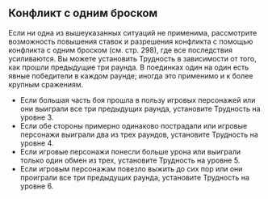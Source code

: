 ## Конфликт с одним броском



Если ни одна из вышеуказанных ситуаций не применима, рассмотрите возможность повышения ставок и разрешения конфликта с помощью конфликта с одним броском (см. стр. 298), где все последствия усиливаются. Вы можете установить Трудность в зависимости от того, как прошли предыдущие три раунда. В поединках один на один есть явные победители в каждом раунде; иногда это применимо и к более крупным сражениям.

-   Если большая часть боя прошла в пользу игровых персонажей или они выиграли все три предыдущих раунда, установите Трудность на уровне 3.
-   Если обе стороны примерно одинаково пострадали или игровые персонажи выиграли два из трех раундов, установите Трудность на уровне 4.
-   Если игровые персонажи понесли больше урона или выиграли только один обмен из трех, установите Трудность на уровне 5.
-   Если игровым персонажам повезло выжить до сих пор или они проиграли все три предыдущих раунда, установите Трудность на уровне 6.